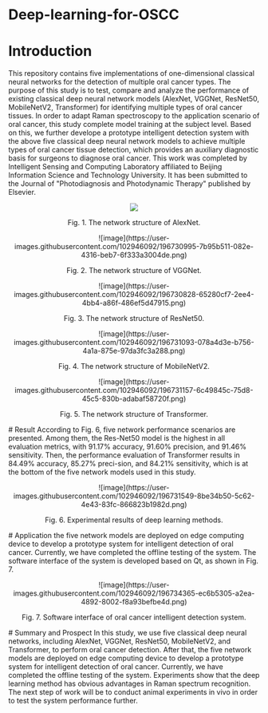 # Deep-learning-for-OSCC
# Introduction
This repository contains five implementations of one-dimensional classical neural networks for the detection of multiple oral cancer types. The purpose of this study is to test, compare and analyze the performance of existing classical deep neural network models (AlexNet, VGGNet, ResNet50, MobileNetV2, Transformer) for identifying multiple types of oral cancer tissues. In order to adapt Raman spectroscopy to the application scenario of oral cancer, this study complete model training at the subject level. Based on this, we further develope a prototype intelligent detection system with the above five classical deep neural network models to achieve multiple types of oral cancer tissue detection, which provides an auxiliary diagnostic basis for surgeons to diagnose oral cancer. This work was completed by Intelligent Sensing and Computing Laboratory affiliated to Beijing Information Science and Technology University. It has been submitted to the Journal of "Photodiagnosis and Photodynamic Therapy" published by Elsevier.
<p align="center">
 <img src="https://user-images.githubusercontent.com/102946092/196730241-919f4431-e287-4512-8659-04570f8b11c5.png">
</p>
<p align="center">
Fig. 1. The network structure of AlexNet.
</p>
<p align="center">
![image](https://user-images.githubusercontent.com/102946092/196730995-7b95b511-082e-4316-beb7-6f333a3004de.png)
</p>
<p align="center">
Fig. 2. The network structure of VGGNet.
</p>
<p align="center">
![image](https://user-images.githubusercontent.com/102946092/196730828-65280cf7-2ee4-4bb4-a86f-486ef5d47915.png)
</p>
<p align="center">
Fig. 3. The network structure of ResNet50.
</p>
<p align="center">
![image](https://user-images.githubusercontent.com/102946092/196731093-078a4d3e-b756-4a1a-875e-97da3fc3a288.png)
</p>
<p align="center">
Fig. 4. The network structure of MobileNetV2.
</p>
<p align="center">
![image](https://user-images.githubusercontent.com/102946092/196731157-6c49845c-75d8-45c5-830b-adabaf58720f.png)
</p>
<p align="center">
Fig. 5. The network structure of Transformer.
</p>
# Result
According to Fig. 6, five network performance scenarios are presented. Among them, the Res-Net50 model is the highest in all evaluation metrics, with 91.17% accuracy, 91.60% precision, and 91.46% sensitivity. Then, the performance evaluation of Transformer results in 84.49% accuracy, 85.27% preci-sion, and 84.21% sensitivity, which is at the bottom of the five network models used in this study.
<p align="center">
![image](https://user-images.githubusercontent.com/102946092/196731549-8be34b50-5c62-4e43-83fc-866823b1982d.png)
</p>
<p align="center">
Fig. 6. Experimental results of deep learning methods. 
</p>
# Application
the five network models are deployed on edge computing device to develop a prototype system for intelligent detection of oral cancer. Currently, we have completed the offline testing of the system. The software interface of the system is developed based on Qt, as shown in Fig. 7.
<p align="center">
![image](https://user-images.githubusercontent.com/102946092/196734365-ec6b5305-a2ea-4892-8002-f8a93befbe4d.png)
</p>
<p align="center">
Fig. 7. Software interface of oral cancer intelligent detection system.
</p>
# Summary and Prospect
In this study, we use five classical deep neural networks, including AlexNet, VGGNet, ResNet50, MobileNetV2, and Transformer, to perform oral cancer detection. After that, the five network models are deployed on edge computing device to develop a prototype system for intelligent detection of oral cancer. Currently, we have completed the offline testing of the system. Experiments show that the deep learning method has obvious advantages in Raman spectrum recognition. The next step of work will be to conduct animal experiments in vivo in order to test the system performance further.
